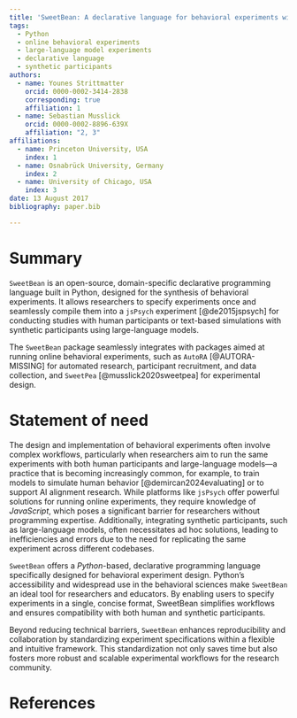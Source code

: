 ```yaml
---
title: 'SweetBean: A declarative language for behavioral experiments with human and artificial participants'
tags:
  - Python
  - online behavioral experiments
  - large-language model experiments
  - declarative language
  - synthetic participants
authors:
  - name: Younes Strittmatter
    orcid: 0000-0002-3414-2838
    corresponding: true
    affiliation: 1
  - name: Sebastian Musslick
    orcid: 0000-0002-8896-639X
    affiliation: "2, 3"
affiliations:
  - name: Princeton University, USA
    index: 1
  - name: Osnabrück University, Germany
    index: 2
  - name: University of Chicago, USA
    index: 3
date: 13 August 2017
bibliography: paper.bib

---
```


# Summary

`SweetBean` is an open-source, domain-specific declarative programming language built in Python, designed for the  synthesis of behavioral experiments. It allows researchers to specify experiments once and seamlessly compile them into a `jsPsych` experiment [@de2015jspsych] for conducting studies with human participants or text-based simulations with synthetic participants using large-language models. 

The `SweetBean` package seamlessly integrates with packages aimed at running online behavioral experiments, such as `AutoRA` [@AUTORA-MISSING] for automated research, participant recruitment, and data collection, and `SweetPea` [@musslick2020sweetpea] for experimental design. 

# Statement of need

The design and implementation of behavioral experiments often involve complex workflows, particularly when researchers aim to run the same experiments with both human participants and large-language models—a practice that is becoming increasingly common, for example, to train models to simulate human behavior [@demircan2024evaluating] or to support AI alignment research. While platforms like `jsPsych` offer powerful solutions for running online experiments, they require knowledge of *JavaScript*, which poses a significant barrier for researchers without programming expertise. Additionally, integrating synthetic participants, such as large-language models, often necessitates ad hoc solutions, leading to inefficiencies and errors due to the need for replicating the same experiment across different codebases.

`SweetBean` offers a *Python*-based, declarative programming language specifically designed for behavioral experiment design. Python’s accessibility and widespread use in the behavioral sciences make `SweetBean` an ideal tool for researchers and educators. By enabling users to specify experiments in a single, concise format, SweetBean simplifies workflows and ensures compatibility with both human and synthetic participants.

Beyond reducing technical barriers, `SweetBean` enhances reproducibility and collaboration by standardizing experiment specifications within a flexible and intuitive framework. This standardization not only saves time but also fosters more robust and scalable experimental workflows for the research community.

# References